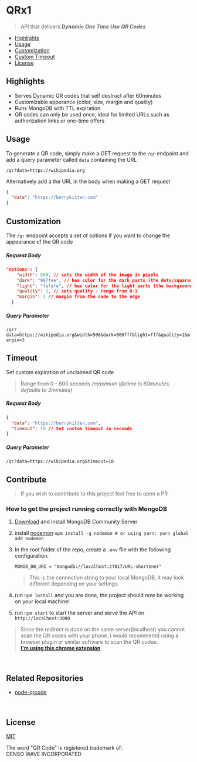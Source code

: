 # QRx1

> API that delivers **_Dynamic One Time Use QR Codes_**

- [Highlights](#highlights)
- [Usage](#usage)
- [Customization](#customization)
- [Custom Timeout](#timeout)
- [License](#license)

## Highlights

- Serves Dynamic QR codes that self destruct after 60minutes
- Customizable apperance (color, size, margin and quality)
- Runs MongoDB with TTL expiration
- QR codes can only be used once, ideal for limited URLs such as authorization links or one-time offers

## Usage

To generate a QR code, simply make a GET request to the `/qr` endpoint and add a query parameter called `data` containing the URL

```
/qr?data=https://wikipedia.org
```

Alternatively add a the URL in the body when making a GET request

```json
{
  "data": "https://berrykitten.com"
}
```

## Customization

The `/qr` endpoint accepts a set of options if you want to change the appearance of the QR code

##### Request Body

```json
"options": {
    "width": 500, // sets the width of the image in pixels
    "dark": "987fee", // hex color for the dark parts (the dots/squares)
    "light": "fefefe", // hex color for the light parts (the background)
    "quality": 1, // sets quality - range from 0-1
    "margin": 3 // margin from the code to the edge
  }
```

##### Query Parameter

`/qr?data=https://wikipedia.org&width=500&dark=000fff&light=fff&quality=1&margin=3`

## Timeout

Set custom expiration of unclaimed QR code

> Range from 0 - 600 seconds _(maximum lifetime is 60minutes, defaults to 3minutes)_

##### Request Body

```json
{
  "data": "https://berrykitten.com",
  "timeout": 10 // Set custom timeout in seconds
}
```

##### Query Parameter

```
/qr?data=https://wikipedia.org&timeout=10
```

## Contribute

> If you wish to contribute to this project feel free to open a PR

### How to get the project running correctly with MongoDB

1.  [Download](https://www.mongodb.com/try/download/community) and install MongoDB Community Server
2.  install [nodemon]('https://www.npmjs.com/package/nodemon) `npm install -g nodemon # or using yarn: yarn global add nodemon`
3.  In the root folder of the repo, create a `.env` file with the following configuration:

    ```.env
    MONGO_DB_URI = "mongodb://localhost:27017/URL-shortener"
    ```

    > This is the connection string to your local MongoDB, it may look different depending on your settings.

4.  run `npm install` and you are done, the project should now be working on your local machine!
5.  run `npm start` to start the server and serve the API on `http://localhost:3000`

> Since the redirect is done on the same server(localhost) you cannot scan the QR codes with your phone. I would recommentd using a browser plugin or similar software to scan the QR codes. \
> **[I'm using this chrome extension](https://chrome.google.com/webstore/detail/qr-code-reader/likadllkkidlligfcdhfnnbkjigdkmci)**

<br>

## Related Repositories

- [node-qrcode](https://github.com/soldair/node-qrcode)

<br>

## License

[MIT](https://github.com/pingu1337/qrx1/blob/master/license)

The word "QR Code" is registered trademark of:<br>
DENSO WAVE INCORPORATED
